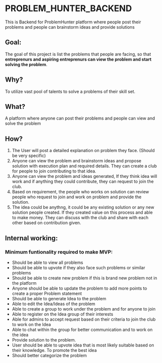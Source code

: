 # PROBLEM_HUNTER_BACKEND
This is Backend for ProblemHunter platform where people post their problems and people can brainstorm ideas and provide solutions

## Goal:
The goal of this project is list the problems that people are facing, so that **entreprenurs and aspiring entreprenurs can view the problem and start solving the problem**.

## Why?
To utilize vast pool of talents to solve a problems of their skill set.

## What?
A platform where anyone can post their problems and people can view and solve the problem

## How?
1. The User will post a detailed explanation on problem they face. (Should be very specific)
2. Anyone can view the problem and brainstorm ideas and propose solution with execution plan and required details. They can create a club for people to join contributing to that idea.
3. Anyone can view the problem and ideas generated, If they think idea will work and if anything they could contribute, they can request to join the club.
4. Based on requirement, the people who works on solution can review people who request to join and work on problem and provide the solution.
5. The idea could be anythng, it could be any existing solution or any new solution people created. If they created value on this process and able to make money. They can discuss with the club and share with each other based on contribution given.

## Internal working:

### Minimum funtionality required to make MVP:
- Should be able to view all problems
- Should be able to upvote if they also face such problems or similar problems
- Should be able to create new problem if this is brand new problem not in the platform
- Anyone should be able to update the problem to add more points to create a proper Problem statement
- Should be able to generate Idea to the problem
- Able to edit the Idea/Ideas of the problem
- Able to create a group to work under the problem and for anyone to join
- Able to register on the Idea group of their interests
- Able for admins to accept request based on their criteria to join the club to work on the Idea
- Able to chat within the group for better communication and to work on the idea
- Provide solution to the problem. 
- User should be able to upvote idea that is most likely suitable based on their knowledge. To promote the best idea
- Should better categorize the problem


